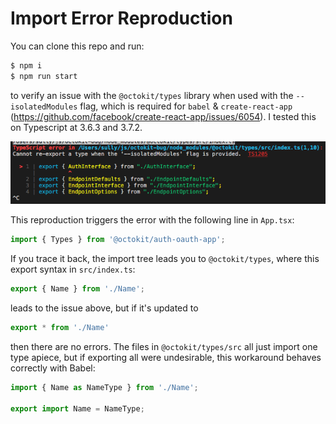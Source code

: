 # Import Error Reproduction

You can clone this repo and run:

```s
$ npm i
$ npm run start
```

to verify an issue with the `@octokit/types` library when used with the `--isolatedModules` flag, which is required for `babel` & `create-react-app` (https://github.com/facebook/create-react-app/issues/6054).  I tested this on Typescript at 3.6.3 and 3.7.2.  

![](./error.png)

This reproduction triggers the error with the following line in `App.tsx`:

```typescript
import { Types } from '@octokit/auth-oauth-app';
```

If you trace it back, the import tree leads you to `@octokit/types`, where this export syntax in `src/index.ts`:

```typescript
export { Name } from './Name';
```

leads to the issue above, but if it's updated to

```typescript
export * from './Name'
```

then there are no errors.  The files in `@octokit/types/src` all just import one type apiece, but if exporting all were undesirable, this workaround behaves correctly with Babel:

```typescript
import { Name as NameType } from './Name';

export import Name = NameType;
```